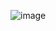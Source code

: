 ![image](https://user-images.githubusercontent.com/53336715/81497048-8e3ad400-92d9-11ea-8b44-fd9ddf9d73df.png)
